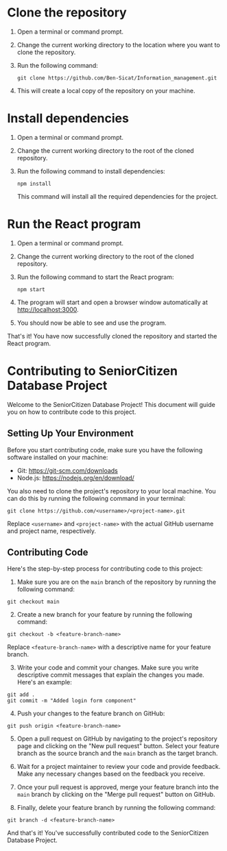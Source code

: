 


# Clone the repository

1. Open a terminal or command prompt.
2. Change the current working directory to the location where you want to clone the repository.
3. Run the following command:

   ```
   git clone https://github.com/Ben-Sicat/Information_management.git
   ```
   
4. This will create a local copy of the repository on your machine.

# Install dependencies

1. Open a terminal or command prompt.
2. Change the current working directory to the root of the cloned repository.
3. Run the following command to install dependencies:

   ```
   npm install
   ```
   
   This command will install all the required dependencies for the project.

# Run the React program

1. Open a terminal or command prompt.
2. Change the current working directory to the root of the cloned repository.
3. Run the following command to start the React program:

   ```
   npm start
   ```

4. The program will start and open a browser window automatically at [http://localhost:3000](http://localhost:3000).
5. You should now be able to see and use the program.

That's it! You have now successfully cloned the repository and started the React program.

# Contributing to SeniorCitizen Database Project

Welcome to the SeniorCitizen Database Project! This document will guide you on how to contribute code to this project.

## Setting Up Your Environment

Before you start contributing code, make sure you have the following software installed on your machine:

- Git: https://git-scm.com/downloads
- Node.js: https://nodejs.org/en/download/

You also need to clone the project's repository to your local machine. You can do this by running the following command in your terminal:

```
git clone https://github.com/<username>/<project-name>.git
```

Replace `<username>` and `<project-name>` with the actual GitHub username and project name, respectively.

## Contributing Code

Here's the step-by-step process for contributing code to this project:

1. Make sure you are on the `main` branch of the repository by running the following command:

```
git checkout main
```

2. Create a new branch for your feature by running the following command:

```
git checkout -b <feature-branch-name>
```

Replace `<feature-branch-name>` with a descriptive name for your feature branch.

3. Write your code and commit your changes. Make sure you write descriptive commit messages that explain the changes you made. Here's an example:

```
git add .
git commit -m "Added login form component"
```

4. Push your changes to the feature branch on GitHub:

```
git push origin <feature-branch-name>
```

5. Open a pull request on GitHub by navigating to the project's repository page and clicking on the "New pull request" button. Select your feature branch as the source branch and the `main` branch as the target branch.

6. Wait for a project maintainer to review your code and provide feedback. Make any necessary changes based on the feedback you receive.

7. Once your pull request is approved, merge your feature branch into the `main` branch by clicking on the "Merge pull request" button on GitHub.

8. Finally, delete your feature branch by running the following command:

```
git branch -d <feature-branch-name>
```

And that's it! You've successfully contributed code to the SeniorCitizen Database Project.

